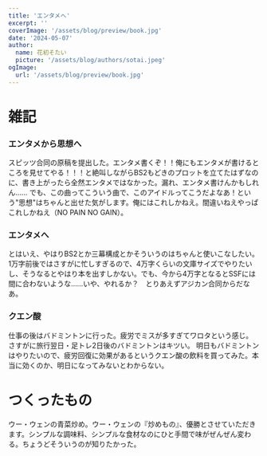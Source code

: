 ```yaml
---
title: 'エンタメへ'
excerpt: ''
coverImage: '/assets/blog/preview/book.jpg'
date: '2024-05-07'
author:
  name: 花初そたい
  picture: '/assets/blog/authors/sotai.jpeg'
ogImage:
  url: '/assets/blog/preview/book.jpg'
---
```

# 雑記
### エンタメから思想へ
スピッツ合同の原稿を提出した。エンタメ書くぞ！！俺にもエンタメが書けるところを見せてやる！！！と絶叫しながらBS2もどきのプロットを立てたはずなのに、書き上がったら全然エンタメではなかった。漏れ、エンタメ書けんかもしれん……
でも、この曲ってこういう曲で、このアイドルってこうだよなあ！という"思想"はちゃんと出せた気がします。俺にはこれしかねえ。間違いねえやっぱこれしかねえ（NO PAIN NO GAIN）。

### エンタメへ
とはいえ、やはりBS2とか三幕構成とかそういうのはちゃんと使いこなしたい。1万字前後ではさすがに忙しすぎるので、4万字くらいの文庫サイズでやりたいし、そうなるとやはり本を出すしかない。でも、今から4万字となるとSSFには間に合わないような……いや、やれるか？　とりあえずアジカン合同からだなあ。

### クエン酸
仕事の後はバドミントンに行った。疲労でミスが多すぎてワロタという感じ。さすがに旅行翌日・足トレ2日後のバドミントンはキツい。
明日もバドミントンはやりたいので、疲労回復に効果があるというクエン酸の飲料を買ってみた。本当に効くのか、明日になってみないとわからない。

# つくったもの
ウー・ウェンの青菜炒め。ウー・ウェンの『炒めもの』、優勝とさせていただきます。シンプルな調味料、シンプルな食材なのにひと手間で味がぜんぜん変わる。ちょうどそういうのが知りたかった。



